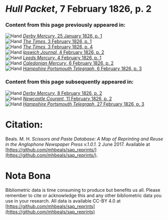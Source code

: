 # *Hull Packet*, 7 February 1826, p. 2  
  
### Content from this page previously appeared in:  
![Hand](http://scissorsandpaste.net/wp-content/uploads/2017/06/smallhandpointer.png) [*Derby Mercury*, 25 January 1826, p. 1](https://mhbeals.github.io/sap_html/Derby-Mercury/Derby-Mercury-25-January-1826-p-1)  
![Hand](http://scissorsandpaste.net/wp-content/uploads/2017/06/smallhandpointer.png) [*The Times*, 3 February 1826, p. 1](https://mhbeals.github.io/sap_html/The-Times/The-Times-3-February-1826-p-1)  
![Hand](http://scissorsandpaste.net/wp-content/uploads/2017/06/smallhandpointer.png) [*The Times*, 3 February 1826, p. 4](https://mhbeals.github.io/sap_html/The-Times/The-Times-3-February-1826-p-4)  
![Hand](http://scissorsandpaste.net/wp-content/uploads/2017/06/smallhandpointer.png) [*Ipswich Journal*, 4 February 1826, p. 2](https://mhbeals.github.io/sap_html/Ipswich-Journal/Ipswich-Journal-4-February-1826-p-2)  
![Hand](http://scissorsandpaste.net/wp-content/uploads/2017/06/smallhandpointer.png) [*Leeds Mercury*, 4 February 1826, p. 1](https://mhbeals.github.io/sap_html/Leeds-Mercury/Leeds-Mercury-4-February-1826-p-1)  
![Hand](http://scissorsandpaste.net/wp-content/uploads/2017/06/smallhandpointer.png) [*Caledonian Mercury*, 6 February 1826, p. 2](https://mhbeals.github.io/sap_html/Caledonian-Mercury/Caledonian-Mercury-6-February-1826-p-2)  
![Hand](http://scissorsandpaste.net/wp-content/uploads/2017/06/smallhandpointer.png) [*Hampshire Portsmouth Telegraph*, 6 February 1826, p. 3](https://mhbeals.github.io/sap_html/Hampshire-Portsmouth-Telegraph/Hampshire-Portsmouth-Telegraph-6-February-1826-p-3)  
  
### Content from this page subsequently appeared in:  
![Hand](http://scissorsandpaste.net/wp-content/uploads/2017/06/smallhandpointer.png) [*Derby Mercury*, 8 February 1826, p. 2](https://mhbeals.github.io/sap_html/Derby-Mercury/Derby-Mercury-8-February-1826-p-2)  
![Hand](http://scissorsandpaste.net/wp-content/uploads/2017/06/smallhandpointer.png) [*Newcastle Courant*, 11 February 1826, p. 2](https://mhbeals.github.io/sap_html/Newcastle-Courant/Newcastle-Courant-11-February-1826-p-2)  
![Hand](http://scissorsandpaste.net/wp-content/uploads/2017/06/smallhandpointer.png) [*Hampshire Portsmouth Telegraph*, 27 February 1826, p. 3](https://mhbeals.github.io/sap_html/Hampshire-Portsmouth-Telegraph/Hampshire-Portsmouth-Telegraph-27-February-1826-p-3)  


# Citation: 

Beals. M. H. *Scissors and Paste Database: A Map of Reprinting and Reuse in the Anglophone Newspaper Press v.1.0.1.* 2 June 2017. Available at [https://github.com/mhbeals/sap_reprints/](https://github.com/mhbeals/sap_reprints/). 

# Nota Bona

Bibliometric data is time consuming to produce but benefits us all. Please remember to cite or acknowledge this and any other bibliometric data you use in your research. All data is available CC-BY 4.0 at [https://github.com/mhbeals/sap_reprints](https://github.com/mhbeals/sap_reprints)